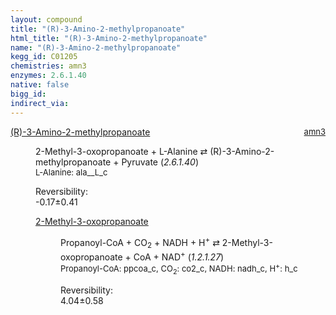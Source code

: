 ```yaml
---
layout: compound
title: "(R)-3-Amino-2-methylpropanoate"
html_title: "(R)-3-Amino-2-methylpropanoate"
name: "(R)-3-Amino-2-methylpropanoate"
kegg_id: C01205
chemistries: amn3
enzymes: 2.6.1.40
native: false
bigg_id: 
indirect_via: 
---
```

<dl><dt class='rs-product'><a href='/compounds/C01205' class='link-dark' data-bs-toggle='tooltip' data-bs-html='true' data-bs-title='KEGG: C01205'>(R)-3-Amino-2-methylpropanoate</a><span style='float: right; max-width: 40%'><a href='/chemistries/amn3' class='link-dark opacity-50' style='font-size: small; word-wrap: anywhere;'>amn3</a></span></dt><dd><p>2-Methyl-3-oxopropanoate + L-Alanine &#8644; (R)-3-Amino-2-methylpropanoate + Pyruvate (<i>2.6.1.40</i>)<br /><span style='font-size: small;'><span data-bs-toggle='tooltip' data-bs-html='true' data-bs-title='KEGG: C00041'>L-Alanine</span>: ala__L_c</span><br /><div class="reversibility_info">Reversibility: <div class="progress" style="flex-direction: row-reverse;"><div class="progress-bar bg-success" role="progressbar" style="width: 1.72%" aria-valuenow="-0.172379609980964" aria-valuemin="0" aria-valuemax="10"></div><div class="progress-bar bg-warning" role="progressbar" style="width: 4.06%" aria-valuenow="-0.172379609980964" aria-valuemin="0" aria-valuemax="10"></div></div><span>-0.17&plusmn;0.41</span><div class="progress"><div class="progress-bar bg-danger" role="progressbar" style="width: 0%" aria-valuenow="-0.172379609980964" aria-valuemin="0" aria-valuemax="10"></div></div></div></p><dl><dt><a href='/compounds/C00349' class='link-dark' data-bs-toggle='tooltip' data-bs-html='true' data-bs-title='KEGG: C00349'>2-Methyl-3-oxopropanoate</a><span style='float: right; max-width: 40%'><a href='/chemistries/None' class='link-dark opacity-50' style='font-size: small; word-wrap: anywhere;'></a></span></dt><dd><p>Propanoyl-CoA + CO<sub>2</sub> + NADH + H<sup>+</sup> &#8644; 2-Methyl-3-oxopropanoate + CoA + NAD<sup>+</sup> (<i>1.2.1.27</i>)<br /><span style='font-size: small;'><span data-bs-toggle='tooltip' data-bs-html='true' data-bs-title='KEGG: C00100'>Propanoyl-CoA</span>: ppcoa_c, <span data-bs-toggle='tooltip' data-bs-html='true' data-bs-title='KEGG: C00011'>CO<sub>2</sub></span>: co2_c, <span data-bs-toggle='tooltip' data-bs-html='true' data-bs-title='KEGG: C00004'>NADH</span>: nadh_c, <span data-bs-toggle='tooltip' data-bs-html='true' data-bs-title='KEGG: C00080'>H<sup>+</sup></span>: h_c</span><br /><div class="reversibility_info">Reversibility: <div class="progress"><div class="progress-bar bg-success" role="progressbar" style="width: 0%" aria-valuenow="0" aria-valuemin="0" aria-valuemax="100"></div></div><span>4.04&plusmn;0.58</span><div class="progress"><div class="progress-bar bg-danger" role="progressbar" style="width: 40.38%" aria-valuenow="4.037862762789338" aria-valuemin="0" aria-valuemax="10"></div><div class="progress-bar bg-warning" role="progressbar" style="width: 5.79%" aria-valuenow="4.037862762789338" aria-valuemin="0" aria-valuemax="10"></div></div></div></p><dl></dl></dd></dl></dd></dl>